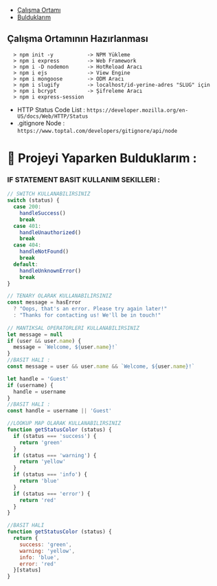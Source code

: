 * [Çalışma Ortamı](#çalışma-ortamının-hazırlanması)
* [Bulduklarım](#--projeyi-yaparken-bulduklar%C4%B1m-)
## Çalışma Ortamının Hazırlanması
~~~
  > npm init -y           -> NPM Yükleme
  > npm i express         -> Web Framework
  > npm i -D nodemon      -> HotReload Aracı
  > npm i ejs             -> View Engine 
  > npm i mongoose        -> ODM Aracı
  > npm i slugify         -> localhost/id-yerine-adres "SLUG" için
  > npm i bcrypt          -> Şifreleme Aracı
  > npm i express-session 

~~~
- HTTP Status Code List : `https://developer.mozilla.org/en-US/docs/Web/HTTP/Status`
- .gitignore Node       : `https://www.toptal.com/developers/gitignore/api/node`

#  🧪  Projeyi Yaparken Bulduklarım : 
### IF STATEMENT BASIT KULLANIM SEKILLERI :
~~~javascript 
// SWITCH KULLANABILIRSINIZ
switch (status) {
  case 200:
    handleSuccess()
    break
  case 401:
    handleUnauthorized()
    break
  case 404:
    handleNotFound()
    break
  default:
    handleUnknownError()
    break
}

// TENARY OLARAK KULLANABILIRSINIZ 
const message = hasError
  ? "Oops, that's an error. Please try again later!"
  : "Thanks for contacting us! We'll be in touch!"
  
// MANTIKSAL OPERATORLERI KULLANABILIRSINIZ 
let message = null
if (user && user.name) {
  message = `Welcome, ${user.name}!`
}
//BASIT HALI : 
const message = user && user.name && `Welcome, ${user.name}!`

let handle = 'Guest'
if (username) {
  handle = username
}
//BASIT HALI : 
const handle = username || 'Guest'

//LOOKUP MAP OLARAK KULLANABILIRSINIZ 
function getStatusColor (status) {
  if (status === 'success') {
    return 'green'
  }
  if (status === 'warning') {
    return 'yellow'
  }
  if (status === 'info') {
    return 'blue'
  }
  if (status === 'error') {
    return 'red'
  }
}

//BASIT HALI 
function getStatusColor (status) {
  return {
    success: 'green',
    warning: 'yellow',
    info: 'blue',
    error: 'red'
  }[status]
}
~~~
